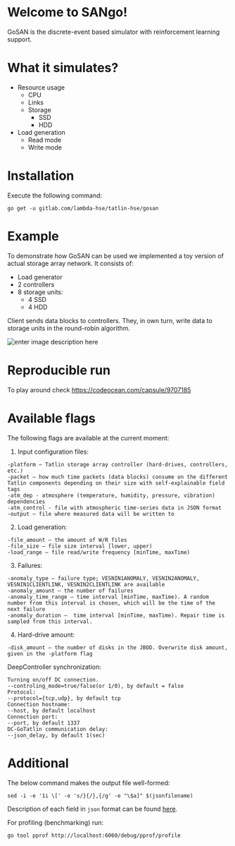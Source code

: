 # Welcome to SANgo!

GoSAN is the discrete-event based simulator with reinforcement learning support. 

# What it simulates?

 - Resource usage
	 - CPU
	 - Links
	 - Storage
		 - SSD
		 - HDD
 - Load generation
	 - Read mode
	 - Write mode

# Installation
Execute the following command: 

    go get -u gitlab.com/lambda-hse/tatlin-hse/gosan

# Example

To demonstrate how GoSAN can be used we implemented a toy version of actual storage array network. It consists of:

 - Load generator
 - 2 controllers 
 - 8 storage units:
	 - 4 SSD
	 - 4 HDD

Client sends data blocks to controllers. They, in own turn, write data to storage units in the round-robin algorithm.  

 
![enter image description here](https://sun9-64.userapi.com/c854216/v854216025/101217/U2KF-i4FyVc.jpg)
# Reproducible run

To play around check https://codeocean.com/capsule/9707185

# Available flags

The following flags are available at the current moment:
1. Input configuration files:

```
-platform — Tatlin storage array controller (hard-drives, controllers, etc.)
-packet — how much time packets (data blocks) consume on the different Tatlin components depending on their size with self-explainable field tags
-atm_dep - atmosphere (temperature, humidity, pressure, vibration) dependencies
-atm_control - file with atmospheric time-series data in JSON format
-output — file where measured data will be written to
```

2. Load generation:

```
-file_amount — the amount of W/R files
-file_size — file size interval [lower, upper)
-load_range — file read/write frequency [minTime, maxTime)
```

3. Failures:

```
-anomaly_type — failure type; VESNIN1ANOMALY, VESNIN2ANOMALY, VESNIN1CLIENTLINK, VESNIN2CLIENTLINK are available
-anomaly_amount — the number of failures
-anomaly_time_range — time interval [minTime, maxTime). A random number from this interval is chosen, which will be the time of the next failure 
-anomaly_duration —  time interval [minTime, maxTime). Repair time is sampled from this interval. 
```

4. Hard-drive amount:

```
-disk_amount — the number of disks in the JBOD. Overwrite disk amount, given in the -platform flag
```

DeepController synchronization:

```
Turning on/off DC connection.
--controling_mode=true/false(or 1/0), by default = false
Protocol:
--protocol={tcp,udp}, by default tcp
Connection hostname:
--host, by default localhost
Connection port:
--port, by default 1337
DC-GoTatlin communication delay:
--json_delay, by default 1(sec)
```


# Additional

The below command makes the output file well-formed:
```
sed -i -e '1i \[' -e 's/}{/},{/g' -e "\$a]" $(jsonfilename)
```

Description of each field in `json` format can be found [here](https://docviewer.yandex.ru/view/399819079/?*=tRg8KHkaftG96OxyVNSWpjO5zT17InVybCI6InlhLWRpc2s6Ly8vZGlzay9ZYWRyby9BU2Fwcm9ub3Yvc3RvcmFnZS1kYXRhLWpzb24tZGVzY3JpcHRpb24ueGxzeCIsInRpdGxlIjoic3RvcmFnZS1kYXRhLWpzb24tZGVzY3JpcHRpb24ueGxzeCIsInVpZCI6IjM5OTgxOTA3OSIsInl1IjoiMTA1MDIzODgxNTIwMzM0MTM1Iiwibm9pZnJhbWUiOmZhbHNlLCJ0cyI6MTUyMDkzODM3MzI1M30%3D).

For profiling (benchmarking) run:
```
go tool pprof http://localhost:6060/debug/pprof/profile
```
